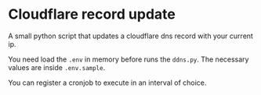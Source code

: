 # Cloudflare record update

A small python script that updates a cloudflare dns record with your current ip.

You need load the `.env` in memory before runs the `ddns.py`. The necessary values are inside `.env.sample`.

You can register a cronjob to execute in an interval of choice.
